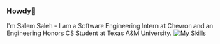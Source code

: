 ### Howdy👋
I'm Salem Saleh - I am a Software Engineering Intern at Chevron and an Engineering Honors CS Student at Texas A&M University.
[![My Skills](https://skillicons.dev/icons?i=python,java,c#,html,css,js,react,nodejs,mongodb)](https://skillicons.dev)

<!--
**salembsaleh/salembsaleh** is a ✨ _special_ ✨ repository because its `README.md` (this file) appears on your GitHub profile.

Here are some ideas to get you started:

- 🔭 I’m currently working on ...
- 🌱 I’m currently learning ...
- 👯 I’m looking to collaborate on ...
- 🤔 I’m looking for help with ...
- 💬 Ask me about ...
- 📫 How to reach me: ...
- 😄 Pronouns: ...
- ⚡ Fun fact: ...
-->
